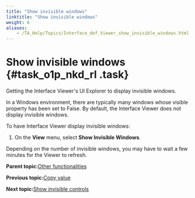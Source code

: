 ```yaml
--- 
title: "Show invisible windows"
linktitle: "Show invisible windows"
weight: 6
aliases: 
    - /TA_Help/Topics/Interface_def_Viewer_show_invisible_windows.html
---
```

# Show invisible windows {#task_o1p_nkd_rl .task}

Getting the Interface Viewer's UI Explorer to display invisible windows.

In a Windows environment, there are typically many windows whose visible property has been set to False. By default, the Interface Viewer does not display invisible windows.

To have Interface Viewer display invisible windows:

1.  On the **View** menu, select **Show Invisible Windows**.


Depending on the number of invisible windows, you may have to wait a few minutes for the Viewer to refresh.

**Parent topic:**[Other functionalities](../../TA_Help/Topics/Interface_def_Viewer_other_functionalities.html)

**Previous topic:**[Copy value](../../TA_Help/Topics/Interface_def_Viewer_Copy_value.html)

**Next topic:**[Show invisible controls](../../TA_Help/Topics/Interface_def_Viewer_show_invisible_controls.html)

